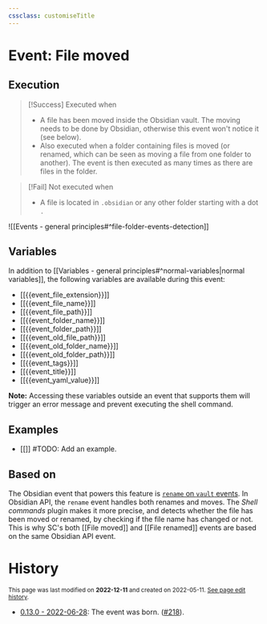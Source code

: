 ```yaml
---
cssclass: customiseTitle
---
```

# Event: File moved
## Execution
> [!Success] Executed when
> - A file has been moved inside the Obsidian vault. The moving needs to be done by Obsidian, otherwise this event won't notice it (see below).
> - Also executed when a folder containing files is moved (or renamed, which can be seen as moving a file from one folder to another). The event is then executed as many times as there are files in the folder.

> [!Fail] Not executed when
> - A file is located in `.obsidian` or any other folder starting with a dot `.`

![[Events - general principles#^file-folder-events-detection]]

## Variables

In addition to [[Variables - general principles#^normal-variables|normal variables]], the following variables are available during this event:

- [[{{event_file_extension}}]]
- [[{{event_file_name}}]]
- [[{{event_file_path}}]]
- [[{{event_folder_name}}]]
- [[{{event_folder_path}}]]
- [[{{event_old_file_path}}]]
- [[{{event_old_folder_name}}]]
- [[{{event_old_folder_path}}]]
- [[{{event_tags}}]]
- [[{{event_title}}]]
- [[{{event_yaml_value}}]]

**Note:** Accessing these variables outside an event that supports them will trigger an error message and prevent executing the shell command.

## Examples
- [[]] #TODO: Add an example.

## Based on
The Obsidian event that powers this feature is [`rename` on `vault` events](https://github.com/obsidianmd/obsidian-api/blob/763a243b4ec295c9c460560e9b227c8f18d8199b/obsidian.d.ts#L3268). In Obsidian API, the `rename` event handles both renames and moves. The *Shell commands* plugin makes it more precise, and detects whether the file has been moved or renamed, by checking if the file name has changed or not. This is why SC's both [[File moved]] and [[File renamed]] events are based on the same Obsidian API event.

# History
<small>This page was last modified on <strong>2022-12-11</strong> and created on 2022-05-11. <a href="https://github.com/Taitava/obsidian-shellcommands-documentation/commits/main/./Events/File%20moved.md">See page edit history</a>.</small>
- [0.13.0 - 2022-06-28](https://github.com/Taitava/obsidian-shellcommands/blob/main/CHANGELOG.md#0130---2022-06-28): The event was born. ([#218](https://github.com/Taitava/obsidian-shellcommands/issues/123)).